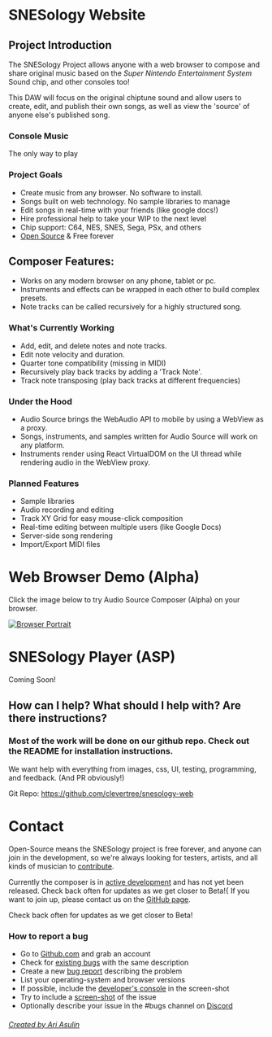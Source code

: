 # SNESology Website


## Project Introduction
The SNESology Project allows anyone with a web browser to compose and share original music based on the <em>Super Nintendo Entertainment System</em> Sound chip, and other consoles too! 
        
This DAW will focus on the original chiptune sound and allow users to create, edit, and publish their own songs, as well as view the 'source' of anyone else's published song. 


### Console Music

The only way to play

### Project Goals

*   Create music from any browser. No software to install.
*   Songs built on web technology. No sample libraries to manage
*   Edit songs in real-time with your friends (like google docs!)
*   Hire professional help to take your WIP to the next level
*   Chip support: C64, NES, SNES, Sega, PSx, and others
*   [Open Source](https://github.com/clevertree/snesology-web/) & Free forever



## Composer Features: <a name="features"></a>
* Works on any modern browser on any phone, tablet or pc.
* Instruments and effects can be wrapped in each other to build complex presets.
* Note tracks can be called recursively for a highly structured song.

### What's Currently Working
* Add, edit, and delete notes and note tracks.
* Edit note velocity and duration.
* Quarter tone compatibility (missing in MIDI)
* Recursively play back tracks by adding a 'Track Note'.
* Track note transposing (play back tracks at different frequencies)

### Under the Hood
* Audio Source brings the WebAudio API to mobile by using a WebView as a proxy.
* Songs, instruments, and samples written for Audio Source will work on any platform. 
* Instruments render using React VirtualDOM on the UI thread while rendering audio in the WebView proxy. 

### Planned Features
* Sample libraries
* Audio recording and editing
* Track XY Grid for easy mouse-click composition
* Real-time editing between multiple users (like Google Docs)
* Server-side song rendering
* Import/Export MIDI files


# Web Browser Demo (Alpha)
Click the image below to try Audio Source Composer (Alpha) on your browser.

[![Browser Portrait](https://files.audiosource.io/releases/browser/screenshots/browser-portrait1.png)](https://snesology.net/demo "Demo")




# SNESology Player (ASP) <a name="player"></a>
Coming Soon!



## How can I help? What should I help with? Are there instructions? 
### Most of the work will be done on our github repo. Check out the README for installation instructions. 
We want help with everything from images, css, UI, testing, programming, and feedback. (And PR obviously!)

Git Repo: https://github.com/clevertree/snesology-web





# Contact

Open-Source means the SNESology project is free forever, and anyone can join in the development,
so we're always looking for testers, artists, and all kinds of musician to 
[contribute](https://github.com/clevertree/snesology-web/issues/4).

Currently the composer is in
[active development](https://github.com/clevertree/snesology-web)
and has not yet been released.
Check back often for updates as we get closer to Beta!{
If you want to join up, please contact us on the 
[GitHub page](https://github.com/clevertree).

Check back often for updates as we get closer to Beta!

### How to report a bug

*   Go to [Github.com](https://github.com/clevertree/audio-source-composer/) and grab an account
*   Check for [existing bugs](https://github.com/clevertree/audio-source-composer/issues/) with the same description
*   Create a new [bug report](https://github.com/clevertree/audio-source-composer/issues/new) describing the problem
*   List your operating-system and browser versions
*   If possible, include the [developer's console](https://kb.mailster.co/how-can-i-open-the-browsers-console/) in the screen-shot
*   Try to include a [screen-shot](https://northatlanticlcc.org/help/how-to-save-a-screenshot-of-a-webpage) of the issue
*   Optionally describe your issue in the #bugs channel on [Discord](https://discord.gg/6NDH7sU)

###### [Created by Ari Asulin](https://github.com/clevertree/)
